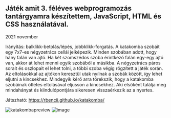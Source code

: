 ## Játék amit 3. féléves webprogramozás tantárgyamra készítettem, JavaScript, HTML és CSS használatával.
2021 november

Irányítás: balklikk-betolás/lépés, jobbklikk-forgatás.
A katakomba szobáit egy 7x7-es négyzetrács cellái jelképezik. Minden szobában adott, hogy hány falán van ajtó. Ha két szomszédos szoba érintkező falán egy-egy ajtó van, akkor át lehet menni egyik szobából a másikba. A négyzetrács páros sorait és oszlopait el lehet tolni, a többi szoba végig rögzített a játék során. Az eltolásokkal az ajtókon keresztül utak nyílnak a szobák között, így lehet eljutni a kincsekhez. Mindegyik kérő arra törekszik, hogy a katakomba szobáinak ötletes eltolásával eljusson a kincsekhez. Aki elsőként találja meg mindahányat és kiindulópontjára sikeresen visszaérkezik az a nyertes. 

Játszható: https://rbencii.github.io/katakomba/

![katakombapreview](https://user-images.githubusercontent.com/83843622/194319134-b3b6f808-5a21-4d2d-8b26-9f99c900854e.gif)
![image](https://user-images.githubusercontent.com/83843622/194311162-7c18850d-409f-4949-b3d6-18660e4c8b2c.png)
